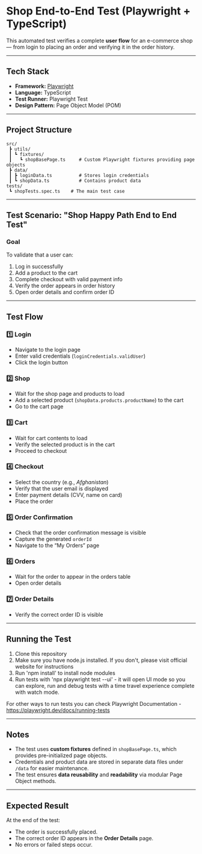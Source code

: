 # Shop End-to-End Test (Playwright + TypeScript)

This automated test verifies a complete **user flow** for an e-commerce shop — from login to placing an order and verifying it in the order history.

---

## Tech Stack

- **Framework:** [Playwright](https://playwright.dev/)  
- **Language:** TypeScript  
- **Test Runner:** Playwright Test  
- **Design Pattern:** Page Object Model (POM)

---

## Project Structure

```
src/
 ┣ utils/
 ┃ ┗ fixtures/
 ┃   ┗ shopBasePage.ts     # Custom Playwright fixtures providing page objects
 ┣ data/
 ┃ ┣ loginData.ts          # Stores login credentials
 ┃ ┗ shopData.ts           # Contains product data
tests/
 ┗ shopTests.spec.ts    # The main test case
```

---

## Test Scenario: "Shop Happy Path End to End Test"

### **Goal**
To validate that a user can:
1. Log in successfully  
2. Add a product to the cart  
3. Complete checkout with valid payment info  
4. Verify the order appears in order history  
5. Open order details and confirm order ID

---

## Test Flow

### **1️⃣ Login**
- Navigate to the login page  
- Enter valid credentials (`loginCredentials.validUser`)  
- Click the login button  

### **2️⃣ Shop**
- Wait for the shop page and products to load  
- Add a selected product (`shopData.products.productName`) to the cart  
- Go to the cart page  

### **3️⃣ Cart**
- Wait for cart contents to load  
- Verify the selected product is in the cart  
- Proceed to checkout  

### **4️⃣ Checkout**
- Select the country (e.g., *Afghanistan*)  
- Verify that the user email is displayed  
- Enter payment details (CVV, name on card)  
- Place the order  

### **5️⃣ Order Confirmation**
- Check that the order confirmation message is visible  
- Capture the generated `orderId`  
- Navigate to the “My Orders” page  

### **6️⃣ Orders**
- Wait for the order to appear in the orders table  
- Open order details  

### **7️⃣ Order Details**
- Verify the correct order ID is visible  

---

## Running the Test

1) Clone this repository
2) Make sure you have node.js installed. If you don't, please visit official website for instructions
3) Run 'npm install' to install node modules
4) Run tests with 'npx playwright test --ui' - it will open UI mode so you can explore,
run and debug tests with a time travel experience complete with watch mode.

For other ways to run tests you can check Playwright Documentation - https://playwright.dev/docs/running-tests  

---

## Notes

- The test uses **custom fixtures** defined in `shopBasePage.ts`, which provides pre-initialized page objects.  
- Credentials and product data are stored in separate data files under `/data` for easier maintenance.  
- The test ensures **data reusability** and **readability** via modular Page Object methods.

---

## Expected Result

At the end of the test:
- The order is successfully placed.  
- The correct order ID appears in the **Order Details** page.  
- No errors or failed steps occur.

